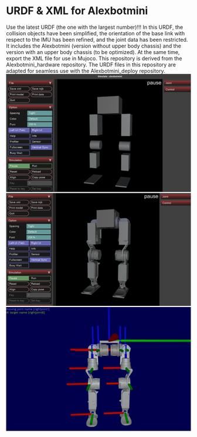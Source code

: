 # URDF & XML for Alexbotmini
Use the latest URDF (the one with the largest number)!!!
In this URDF, the collision objects have been simplified, the orientation of the base link with respect to the IMU has been refined, and the joint data has been restricted. It includes the Alexbotmini (version without upper body chassis) and the version with an upper body chassis (to be optimized). At the same time, export the XML file for use in Mujoco. This repository is derived from the Alexbotmini_hardware repository. The URDF files in this repository are adapted for seamless use with the Alexbotmini_deploy repository.
![alexbotmini_collision](Photos/urdf_collision.jpg)
![alexbotmini_collision&origin](Photos/urdf_origin&collision)
![alexbotmini_coordinate_system](Photos/urdf_coordinate_system.jpg)